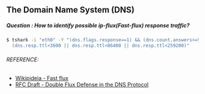 ## The Domain Name System (DNS)
##### Question : How to identify possible ip-flux(Fast-flux) response traffic?
```bash
$ tshark -i "eth0" -Y "(dns.flags.response==1) && (dns.count.answers>=5) && 
  (dns.resp.ttl<3600 || dns.resp.ttl<86400 || dns.resp.ttl<259200)"
```

###### REFERENCE:

* [Wikipideia - Fast flux](https://en.wikipedia.org/wiki/Fast_flux)
* [RFC Draft - Double Flux Defense in the DNS Protocol](https://tools.ietf.org/html/draft-bambenek-doubleflux-01)
